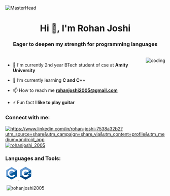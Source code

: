 ![MasterHead](https://scontent.fdel27-5.fna.fbcdn.net/v/t39.30808-6/307169434_463637729129802_7385694649258367733_n.jpg?stp=dst-jpg_s960x960&_nc_cat=110&ccb=1-7&_nc_sid=cc71e4&_nc_ohc=4DrHorK2xukQ7kNvgG8EGdW&_nc_ht=scontent.fdel27-5.fna&oh=00_AYDM98PuXjFggI8WJaTzqSWfX6rAcNT5Z3YlUoZ4if1RqQ&oe=66D1544E)
<h1 align="center">Hi 👋, I'm Rohan Joshi</h1>
<h3 align="center">Eager to deepen my strength for programming languages</h3>
<br>
<img align="right" src="https://media2.giphy.com/media/v1.Y2lkPTc5MGI3NjExbmh0dWdlcmJuZmt5MWFhYzhxbG1hdThsM2E3bGc5MGh4anp4MTMwciZlcD12MV9pbnRlcm5hbF9naWZfYnlfaWQmY3Q9Zw/ZdfpB7FMYFhenlc7kN/giphy.webp" alt="coding">

- 🏫 I'm currently 2nd year BTech student of cse at **Amity University**

- 🌱 I’m currently learning **C and C++**

- 📫 How to reach me **rohanjoshi2005@gmail.com**

- ⚡ Fun fact **I like to play guitar**

<h3 align="left">Connect with me:</h3>
<p align="left">
<a href="https://linkedin.com/in/https://www.linkedin.com/in/rohan-joshi-7538a32b2?utm_source=share&utm_campaign=share_via&utm_content=profile&utm_medium=android_app" target="_blank"><img align="center" src="https://raw.githubusercontent.com/rahuldkjain/github-profile-readme-generator/master/src/images/icons/Social/linked-in-alt.svg" alt="https://www.linkedin.com/in/rohan-joshi-7538a32b2?utm_source=share&utm_campaign=share_via&utm_content=profile&utm_medium=android_app" height="30" width="40" /></a>
<a href="https://instagram.com/rohanjoshi_2005" target="_blank"><img align="center" src="https://raw.githubusercontent.com/rahuldkjain/github-profile-readme-generator/master/src/images/icons/Social/instagram.svg" alt="rohanjoshi_2005" height="30" width="40" /></a>
</p>

<h3 align="left">Languages and Tools:</h3>
<p align="left"> <a href="https://www.cprogramming.com/" target="_blank" rel="noreferrer"> <img src="https://raw.githubusercontent.com/devicons/devicon/master/icons/c/c-original.svg" alt="c" width="40" height="40"/> </a> <a href="https://www.w3schools.com/cpp/" target="_blank" rel="noreferrer"> <img src="https://raw.githubusercontent.com/devicons/devicon/master/icons/cplusplus/cplusplus-original.svg" alt="cplusplus" width="40" height="40"/> </a> </p>

<p>&nbsp;<img align="center" src="https://github-readme-stats.vercel.app/api?username=rohanjoshi2005&show_icons=true&locale=en" alt="rohanjoshi2005" /></p>
